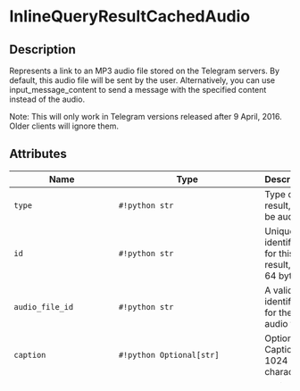 # InlineQueryResultCachedAudio

## Description

Represents a link to an MP3 audio file stored on the Telegram servers. By default, this audio file will be sent by the user. Alternatively, you can use input_message_content to send a message with the specified content instead of the audio.

Note: This will only work in Telegram versions released after 9 April, 2016. Older clients will ignore them.


## Attributes

| Name | Type | Description |
| - | - | - |
| `type` | `#!python str` | Type of the result, must be audio |
| `id` | `#!python str` | Unique identifier for this result, 1-64 bytes |
| `audio_file_id` | `#!python str` | A valid file identifier for the audio file |
| `caption` | `#!python Optional[str]` | Optional. Caption, 0-1024 characters |
| `parse_mode` | `#!python Optional[str]` | Optional. Send Markdown or HTML, if you want Telegram apps to show bold, italic, fixed-width text or inline URLs in the media caption. |
| `reply_markup` | `#!python Optional[InlineKeyboardMarkup]` | Optional. Inline keyboard attached to the message |
| `input_message_content` | `#!python Optional[InputMessageContent]` | Optional. Content of the message to be sent instead of the audio |



## Location

- `from aiogram.types import InlineQueryResultCachedAudio`
- `from aiogram.api.types import InlineQueryResultCachedAudio`
- `from aiogram.api.types.inline_query_result_cached_audio import InlineQueryResultCachedAudio`

## Related pages:

- [Official documentation](https://core.telegram.org/bots/api#inlinequeryresultcachedaudio)
- [aiogram.types.InputMessageContent](../types/input_message_content.md)
- [aiogram.types.InlineKeyboardMarkup](../types/inline_keyboard_markup.md)
